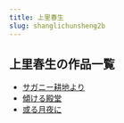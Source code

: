 ```yaml
---
title: 上里春生
slug: shanglichunsheng2b
---
```


## 上里春生の作品一覧

- [サガニー耕地より](saganigengdiyori32)
- [傾ける殿堂](qingkerudiantangb4)
- [或る月夜に](huoruyueyeni41)
